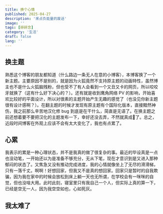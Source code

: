 ```yaml
---
title: 换个心情
published: 2025-04-27
description: '来点负能量的废话'
image: ''
tags: [碎碎念]
category: '生活'
draft: false 
lang: ''
---
```

## 换主题

熟悉这个博客的朋友都知道（什么路边一条无人在意的小博客），本博客换了一个新主题。主要原因不是别的，就是因为火狐竟然不支持原主题的动画特性，虽然博主也不是什么火狐脑残粉，但也受不了有人会看到一个又丑又卡的网页，所以咬咬牙就换了（这有什么好下决心的？）。还有就是收到鹰角网络 PV 的影响，开始喜欢比较好的平面设计，所以对很素的主题开始产生无趣的感觉了（也没见你新主题很有设计感啊？）。在翻主题的时候才发现有原主题有个国际化版本，直接黯然神伤，我之前那么辛苦地汉化修 bug 到底是在干什么，简直是无语了。在换主题之前还想着要不要把汉化的主题发布一下，幸好还没去弄，不然就真成🤡了。总之，近段时间博客在外观上应该不会有太大变化了，我也有点累了。

## 心累

我表示的累是一种心理状态，并不是我真的做了很复杂的事。最近的毕设真是一点也没动笔，一开始还以为是准备不够充分，无从下笔，现在才意识到是又进入那种郁闷的状态了。又焦急又没有推动完成进度，我的心情就像坐上了无尽的滑滑梯，只有一落千丈。啊啊！好想回家，但我又不是真的想回家。回家只是暂时的自我欺骗，因为我在家中的时候会放松到床上躺一天也无所谓，在学校会有一咪咪的自觉，但也没啥大用。此时此刻，寝室里只有我自己一个人，但实际上真的算一下，已经是空无一人，因为我空空如也，心如死灰。

## 我太难了
